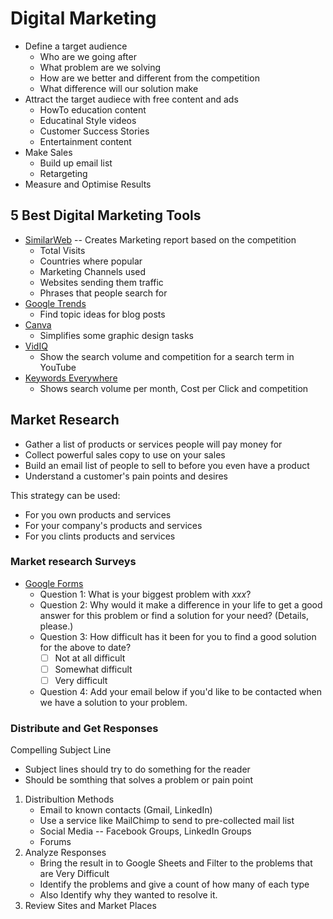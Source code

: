 # Digital Marketing

- Define a target audience
  - Who are we going after
  - What problem are we solving
  - How are we better and different from the competition
  - What difference will our solution make
- Attract the target audiece with free content and ads
  - HowTo education content
  - Educatinal Style videos
  - Customer Success Stories
  - Entertainment content
- Make Sales
  - Build up email list
  - Retargeting
- Measure and Optimise Results

## 5 Best Digital Marketing Tools

- [SimilarWeb](https://similarweb.com) -- Creates Marketing report based on the competition
  - Total Visits
  - Countries where popular
  - Marketing Channels used
  - Websites sending them traffic
  - Phrases that people search for
- [Google Trends](https://trends.google.com)
  - Find topic ideas for blog posts
- [Canva](https://canva.com)
  - Simplifies some graphic design tasks
- [VidIQ](https://chrome.google.com/webstore/search/vidiq?hl=en-US)
  - Show the search volume and competition for a search term in YouTube
- [Keywords Everywhere](https://keywordseverywhere.com)
  - Shows search volume per month, Cost per Click and competition

## Market Research

- Gather a list of products or services people will pay money for
- Collect powerful sales copy to use on your sales
- Build an email list of people to sell to before you even have a product
- Understand a customer's pain points and desires

This strategy can be used:

- For you own products and services
- For your company's products and services
- For you clints products and services

### Market research Surveys

- [Google Forms](https://forms.google.com/forms)
  - Question 1: What is your biggest problem with _xxx_?
  - Question 2: Why would it make a difference in your life to get a good answer for this problem or find a solution for your need? (Details, please.)
  - Question 3: How difficult has it been for you to find a good solution for the above to date?
    - [ ] Not at all difficult
    - [ ] Somewhat difficult
    - [ ] Very difficult
  - Question 4: Add your email below if you'd like to be contacted when we have a solution to your problem.

### Distribute and Get Responses

Compelling Subject Line

- Subject lines should try to do something for the reader
- Should be somthing that solves a problem or pain point

1. Distribultion Methods
   - Email to known contacts (Gmail, LinkedIn)
   - Use a service like MailChimp to send to pre-collected mail list
   - Social Media -- Facebook Groups, LinkedIn Groups
   - Forums
2. Analyze Responses
   - Bring the result in to Google Sheets and Filter to the problems that are Very Difficult
   - Identify the problems and give a count of how many of each type
   - Also Identify why they wanted to resolve it.
3. Review Sites and Market Places
